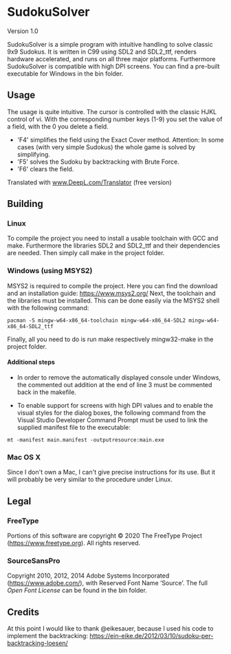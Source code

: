 # SudokuSolver

Version 1.0

SudokuSolver is a simple program with intuitive handling to solve classic 9x9 Sudokus. It is written in C99 using SDL2 and SDL2_ttf, renders hardware
accelerated, and runs on all three major platforms. Furthermore SudokuSolver is compatible with high DPI screens.
You can find a pre-built executable for Windows in the bin folder.

## Usage

The usage is quite intuitive. The cursor is controlled with the classic HJKL control of vi. With the corresponding number keys (1-9) you set the value of a field, with the 0 you delete a field.

* 'F4' simplifies the field using the Exact Cover method. Attention: In some cases (with very simple Sudokus) the whole game is solved by simplifying.
* 'F5' solves the Sudoku by backtracking with Brute Force.
* 'F6' clears the field.

Translated with www.DeepL.com/Translator (free version)

## Building

### Linux

To compile the project you need to install a usable toolchain with GCC and make. Furthermore the libraries SDL2 and SDL2_ttf and their dependencies are needed. Then simply call make in the project folder.

### Windows (using MSYS2)

MSYS2 is required to compile the project. Here you can find the download and an installation guide: https://www.msys2.org/
Next, the toolchain and the libraries must be installed. This can be done easily via the MSYS2 shell with the following command:

```pacman -S mingw-w64-x86_64-toolchain mingw-w64-x86_64-SDL2 mingw-w64-x86_64-SDL2_ttf```

Finally, all you need to do is run make respectively mingw32-make in the project folder.

#### Additional steps

* In order to remove the automatically displayed console under Windows, the commented out addition at the end of line 3 must be commented back in the makefile.

* To enable support for screens with high DPI values and to enable the visual styles for the dialog boxes, the following command from the Visual Studio Developer Command Prompt must be used to link the supplied manifest file to the executable:

```mt -manifest main.manifest -outputresource:main.exe```

### Mac OS X

Since I don't own a Mac, I can't give precise instructions for its use. But it will probably be very similar to the procedure under Linux.

## Legal

### FreeType

Portions of this software are copyright © 2020 The FreeType Project (https://www.freetype.org). All rights reserved.

### SourceSansPro

Copyright 2010, 2012, 2014 Adobe Systems Incorporated (https://www.adobe.com/), with Reserved Font Name ‘Source’. The full _Open Font License_ can be found in the bin folder.

## Credits

At this point I would like to thank @eikesauer, because I used his code to implement the backtracking:
https://ein-eike.de/2012/03/10/sudoku-per-backtracking-loesen/
